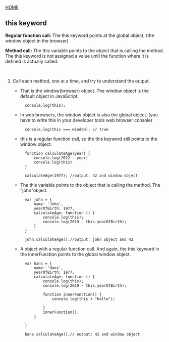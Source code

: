 [HOME](/README.md)

## this keyword 

 **Regular function call:**
 The this keyword points at the global object, (the window object in the browser)
 
 **Method call:**
 The this variable points to the object that is calling the method.
 The this keyword is not assigned a value until the function where it is defined is actually called.
 

</br>

1. Call each method, one at a time, and try to understand the output.


    - That is the window(browser) object. The window object is the default object in JavaScript.
    
            console.log(this);


    - In web browsers, the window object is also the global object. (you have to write this in your developer tools web browser console)

            console.log(this === window); // true


    - this is a regular function call, so the this keyword still points to the window object.

            function calculateAge(year) {
                console.log(2022 - year)
                console.log(this)
            }

            calculateAge(1977); //output: 42 and window object


    - The this variable points to the object that is calling the method. The "john"object.

            var john = {
                name: 'John',
                yearOfBirth: 1977,
                calculateAge: function () {
                    console.log(this);
                    console.log(2019 - this.yearOfBirth);
                }
            }

            john.calculateAge();//output: john object and 42


    - A object with a regular function call. And again, the this keyword in the innerFunction points to the global window object.

            var hans = {
                name: 'Hans',
                yearOfBirth: 1977,
                calculateAge: function () {
                    console.log(this);
                    console.log(2019 - this.yearOfBirth);

                    function innerFunction() {
                        console.log(this + "hallo");

                    }
                    innerFunction();
                }
                
            }

            hans.calculateAge();// output: 42 and window object



